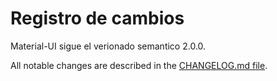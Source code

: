 # Registro de cambios

<p class="description">Material-UI sigue el verionado semantico 2.0.0.</p>

All notable changes are described in the [CHANGELOG.md file](https://github.com/mui-org/material-ui/blob/HEAD/CHANGELOG.md).
